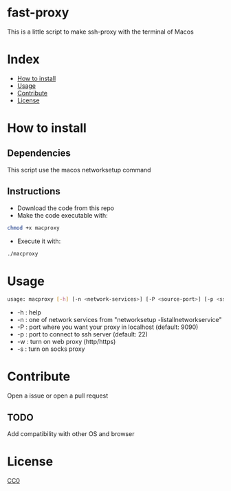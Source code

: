 # fast-proxy
This is a little script to make ssh-proxy with the terminal of Macos


# Index

- [How to install](#how-to-install)
- [Usage](#usage)
- [Contribute](#contribute)
- [License](#license)

# How to install

## Dependencies

This script use the macos networksetup command

## Instructions

- Download the code from this repo
- Make the code executable with: 
```bash
chmod +x macproxy
```
- Execute it with:
```bash
./macproxy
```

# Usage

```bash
usage: macproxy [-h] [-n <network-services>] [-P <source-port>] [-p <ssh-port>] [-w] [-s] <user@ssh.proxy>
```

- -h : help
- -n : one of network services from "networksetup -listallnetworkservice"
- -P : port where you want your proxy in localhost (default: 9090)
- -p : port to connect to ssh server (default: 22)
- -w : turn on web proxy (http/https)
- -s : turn on socks proxy

# Contribute
 
 Open a issue or open a pull request
 
 ## TODO
 
 Add compatibility with other OS and browser
 
 # License
 
 [CC0](https://creativecommons.org/share-your-work/public-domain/cc0/)


